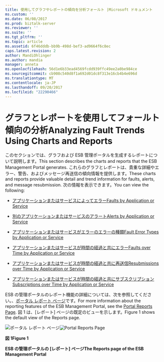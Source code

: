 ```yaml
---
title: 使用してグラフやレポートの傾向を分析フォールト |Microsoft ドキュメント
ms.custom: ''
ms.date: 06/08/2017
ms.prod: biztalk-server
ms.reviewer: ''
ms.suite: ''
ms.tgt_pltfrm: ''
ms.topic: article
ms.assetid: 6f46dddb-bb9b-498d-bef3-ad9664f6c8ec
caps.latest.revision: 2
author: MandiOhlinger
ms.author: mandia
manager: anneta
ms.openlocfilehash: 56d1e6b33ead4569fcdd939ffc49ee2a0be984ce
ms.sourcegitcommit: cb908c540d8f1a692d01dc8f313e16cb4b4e696d
ms.translationtype: MT
ms.contentlocale: ja-JP
ms.lasthandoff: 09/20/2017
ms.locfileid: "22290466"
---
```

# <a name="analyzing-fault-trends-using-charts-and-reports"></a><span data-ttu-id="a08c8-102">グラフとレポートを使用してフォールト傾向の分析</span><span class="sxs-lookup"><span data-stu-id="a08c8-102">Analyzing Fault Trends Using Charts and Reports</span></span>
<span data-ttu-id="a08c8-103">このセクションでは、グラフおよび ESB 管理ポータルを生成するレポートについて説明します。</span><span class="sxs-lookup"><span data-stu-id="a08c8-103">This section describes the charts and reports that the ESB Management Portal generates.</span></span> <span data-ttu-id="a08c8-104">これらのグラフとレポートは、貴重な詳細やエラー、警告、およびメッセージ再送信の傾向情報を提供します。</span><span class="sxs-lookup"><span data-stu-id="a08c8-104">These charts and reports provide valuable detail and trend information for faults, alerts, and message resubmission.</span></span> <span data-ttu-id="a08c8-105">次の情報を表示できます。</span><span class="sxs-lookup"><span data-stu-id="a08c8-105">You can view the following:</span></span>  
  
-   [<span data-ttu-id="a08c8-106">アプリケーションまたはサービスによってエラー</span><span class="sxs-lookup"><span data-stu-id="a08c8-106">Faults by Application or Service</span></span>](../esb-toolkit/faults-by-application-or-service.md)  
  
-   [<span data-ttu-id="a08c8-107">別のアプリケーションまたはサービスのアラート</span><span class="sxs-lookup"><span data-stu-id="a08c8-107">Alerts by Application or Service</span></span>](../esb-toolkit/alerts-by-application-or-service.md)  
  
-   [<span data-ttu-id="a08c8-108">アプリケーションまたはサービスがエラーのエラーの種類</span><span class="sxs-lookup"><span data-stu-id="a08c8-108">Fault Error Types by Application or Service</span></span>](../esb-toolkit/fault-error-types-by-application-or-service.md)  
  
-   [<span data-ttu-id="a08c8-109">アプリケーションまたはサービスが時間の経過と共にエラー</span><span class="sxs-lookup"><span data-stu-id="a08c8-109">Faults over Time by Application or Service</span></span>](../esb-toolkit/faults-over-time-by-application-or-service.md)  
  
-   [<span data-ttu-id="a08c8-110">アプリケーションまたはサービスが時間の経過と共に再送信</span><span class="sxs-lookup"><span data-stu-id="a08c8-110">Resubmissions over Time by Application or Service</span></span>](../esb-toolkit/resubmissions-over-time-by-application-or-service.md)  
  
-   [<span data-ttu-id="a08c8-111">アプリケーションまたはサービスが時間の経過と共にサブスクリプション</span><span class="sxs-lookup"><span data-stu-id="a08c8-111">Subscriptions over Time by Application or Service</span></span>](../esb-toolkit/subscriptions-over-time-by-application-or-service.md)  
  
 <span data-ttu-id="a08c8-112">ESB の管理ポータルのレポート機能の詳細については、次を参照してください。、[ポータル レポート ページ](../esb-toolkit/portal-reports-page.md)です。</span><span class="sxs-lookup"><span data-stu-id="a08c8-112">For more information about the reporting features of the ESB Management Portal, see the [Portal Reports Page](../esb-toolkit/portal-reports-page.md).</span></span> <span data-ttu-id="a08c8-113">図 1 は、[レポート] ページの既定のビューを示します。</span><span class="sxs-lookup"><span data-stu-id="a08c8-113">Figure 1 shows the default view of the Reports page.</span></span>  
  
 <span data-ttu-id="a08c8-114">![ポータル レポート ページ](../esb-toolkit/media/portalreportspage.gif "PortalReportsPage")</span><span class="sxs-lookup"><span data-stu-id="a08c8-114">![Portal Reports Page](../esb-toolkit/media/portalreportspage.gif "PortalReportsPage")</span></span>  
  
 <span data-ttu-id="a08c8-115">**図 1**</span><span class="sxs-lookup"><span data-stu-id="a08c8-115">**Figure 1**</span></span>  
  
 <span data-ttu-id="a08c8-116">**ESB の管理ポータルの [レポート] ページ**</span><span class="sxs-lookup"><span data-stu-id="a08c8-116">**The Reports page of the ESB Management Portal**</span></span>